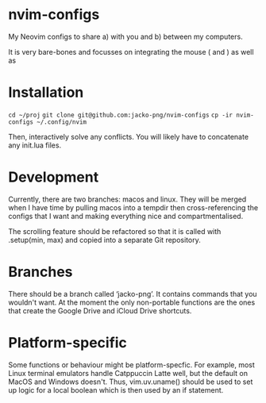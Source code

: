nvim-configs
============
My Neovim configs to share a) with you and b) between my computers.

It is very bare-bones and focusses on integrating the mouse (<S-ScrollWheel> and <C-ScrollWheel>) as well as 

Installation
============

`cd ~/proj`
`git clone git@github.com:jacko-png/nvim-configs`
`cp -ir nvim-configs ~/.config/nvim`

Then, interactively solve any conflicts. You will likely have to concatenate any init.lua files.


Development
===========
Currently, there are two branches: macos and linux. They will be merged when I have time by pulling macos into a tempdir then cross-referencing the configs that I want and making everything nice and compartmentalised.

The scrolling feature should be refactored so that it is called with .setup(min, max) and copied into a separate Git repository.

Branches
========
There should be a branch called ‘jacko-png’. It contains commands that you wouldn't want. At the moment the only non-portable functions are the ones that create the Google Drive and iCloud Drive shortcuts.

Platform-specific
=================

Some functions or behaviour might be platform-specfic. For example, most Linux terminal emulators handle Catppuccin Latte well, but the default on MacOS and Windows doesn't. Thus, vim.uv.uname() should be used to set up logic for a local boolean which is then used by an if statement.
